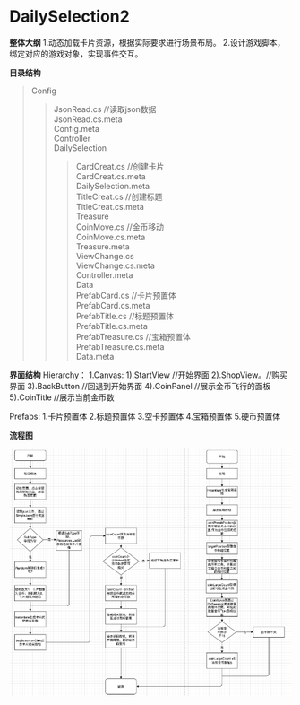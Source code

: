 # DailySelection2

**整体大纲**
 1.动态加载卡片资源，根据实际要求进行场景布局。
 2.设计游戏脚本，绑定对应的游戏对象，实现事件交互。
 
**目录结构**  
>Config  
>>JsonRead.cs  //读取json数据  
>>JsonRead.cs.meta  
>Config.meta  
>Controller  
>>DailySelection  
>>>CardCreat.cs  //创建卡片  
>>>CardCreat.cs.meta  
>>DailySelection.meta  
>>TitleCreat.cs  //创建标题  
>>TitleCreat.cs.meta  
>>Treasure  
>>>CoinMove.cs  //金币移动  
>>>CoinMove.cs.meta  
>>Treasure.meta  
>>ViewChange.cs  
>>ViewChange.cs.meta  
>Controller.meta  
>Data  
>>PrefabCard.cs //卡片预置体  
>>PrefabCard.cs.meta  
>>PrefabTitle.cs //标题预置体  
>>PrefabTitle.cs.meta  
>>PrefabTreasure.cs //宝箱预置体  
>>PrefabTreasure.cs.meta  
>Data.meta  
 
**界面结构**
  Hierarchy：
    1.Canvas: 
     1).StartView //开始界面
     2).ShopView。//购买界面
     3).BackButton //回退到开始界面
     4).CoinPanel //展示金币飞行的面板
     5).CoinTitle //展示当前金币数
     
  Prefabs: 1.卡片预置体 2.标题预置体 3.空卡预置体 4.宝箱预置体 5.硬币预置体
  
**流程图**  

![image](https://github.com/89trillion-songzhiheng/DailySelection2/blob/main/Picture/newTrepic.png)
